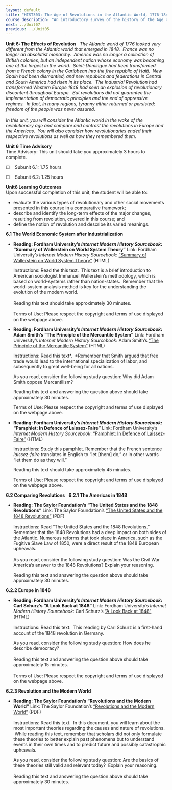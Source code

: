 ```yaml
---
layout: default
title: "HIST303: The Age of Revolutions in the Atlantic World, 1776–1848"
course_description: "An introductory survey of the history of the Age of Revolutions in the Atlantic World. Themes include the industrial revolution, the American, French, and Haitian revolutions, and Britain’s counter-revolution."
next: ../Unit07
previous: ../Unit05
---
```

**Unit 6: The Effects of Revolution** <span id="6"></span> 
*The Atlantic world of 1776 looked very different from the Atlantic
world that emerged in 1848.  France was no longer an absolutist
monarchy.  America was no longer a collection of British colonies, but
an independent nation whose economy was becoming one of the largest in
the world.  Saint-Domingue had been transformed from a French colony in
the Caribbean into the free republic of Haiti.  New Spain had been
dismantled, and new republics and federations in Central and South
America had risen in its place.  The Industrial Revolution had
transformed Western Europe 1848 had seen an explosion of revolutionary
discontent throughout Europe.  But revolutions did not guarantee the
implementation of democratic principles and the end of oppressive
regimes.  In fact, in many regions, tyranny either returned or
persisted; freedom of the people was never assured.*  
          
 *In this unit, you will consider the Atlantic world in the wake of the
revolutionary age and compare and contrast the revolutions in Europe and
the Americas.  You will also consider how revolutionaries ended their
respective revolutions as well as how they remembered them.*

**Unit 6 Time Advisory**  
Time Advisory: This unit should take you approximately 3 hours to
complete.  
  
 ☐    Subunit 6.1: 1.75 hours  
  
 ☐    Subunit 6.2: 1.25 hours  

**Unit6 Learning Outcomes**  
Upon successful completion of this unit, the student will be able to:
-   evaluate the various types of revolutionary and other social
    movements presented in this course in a comparative framework;
-   describe and identify the long-term effects of the major changes,
    resulting from revolution, covered in this course; and
-   define the notion of revolution and describe its varied meanings.

**6.1 The World Economic System after Industrialization** <span
id="6.1"></span> 
-   **Reading: Fordham University’s *Internet Modern History
    Sourcebook*: “Summary of Wallerstein on World System Theory”**
    Link: Fordham University’s *Internet Modern History Sourcebook*:
    [“Summary of Wallerstein on World System
    Theory”](http://www.fordham.edu/halsall/mod/Wallerstein.asp)
    (HTML)  
      
     Instructions: Read the this text.  This text is a brief
    introduction to American sociologist Immanuel Wallerstein’s
    methodology, which is based on world-systems rather than
    nation-states.  Remember that the world-system analysis method is
    key for the understanding the evolution of the modern world.  
        
     Reading this text should take approximately 30 minutes.  
        
     Terms of Use: Please respect the copyright and terms of use
    displayed on the webpage above.

-   **Reading: Fordham University’s *Internet Modern History
    Sourcebook*: Adam Smith’s “The Principle of the Mercantile System”**
    Link: Fordham University’s *Internet Modern History Sourcebook*:
    Adam Smith’s [“The Principle of the Mercantile
    System”](http://www.fordham.edu/halsall/mod/1776asmith-mercsys.asp)
    (HTML)  
      
     Instructions: Read this text*.  *Remember that Smith argued that
    free trade would lead to the international specialization of labor,
    and subsequently to great well-being for all nations.  
      
     As you read, consider the following study question: Why did Adam
    Smith oppose Mercantilism?  
      
     Reading this text and answering the question above should take
    approximately 30 minutes.  
      
     Terms of Use: Please respect the copyright and terms of use
    displayed on the webpage above.

-   **Reading: Fordham University’s *Internet Modern History
    Sourcebook*: “Pamphlet: In Defence of Laissez-Faire”**
    Link: Fordham University’s *Internet Modern History Sourcebook*:
    [“Pamphlet: In Defence of
    Laissez-Faire”](http://www.fordham.edu/halsall/mod/1840laissezfaire.asp)
    (HTML)  
      
     Instructions: Study this pamphlet. Remember that the French
    sentence *laissez-faire* translates in English to “let [them] do,”
    or in other words “let them do as they will.”  
      
     Reading this text should take approximately 45 minutes.  
      
     Terms of Use: Please respect the copyright and terms of use
    displayed on the webpage above.

**6.2 Comparing Revolutions** <span id="6.2"></span> 
**6.2.1 The Americas in 1848** <span id="6.2.1"></span> 
-   **Reading: The Saylor Foundation’s “The United States and the 1848
    Revolutions”**
    Link: The Saylor Foundation’s [“The United States and the 1848
    Revolutions”](https://resources.saylor.org/archived/wp-content/uploads/2012/11/HIST303-6.2.1-USand1848Revolutions-FINAL.pdf)
    (PDF)  
        
     Instructions: Read “The United States and the 1848 Revolutions.”
    Remember that the 1848 Revolutions had a deep impact on both sides
    of the Atlantic. Numerous reforms that took place in America, such
    as the Fugitive Slave Law of 1850, were a direct result of the 1848
    European upheavals.  
        
     As you read, consider the following study question: Was the Civil
    War America’s answer to the 1848 Revolutions? Explain your
    reasoning.  
      
     Reading this text and answering the question above should take
    approximately 30 minutes.

**6.2.2 Europe in 1848** <span id="6.2.2"></span> 
-   **Reading: Fordham University’s *Internet Modern History
    Sourcebook*: Carl Schurz’s “A Look Back at 1848”**
    Link: Fordham University’s *Internet Modern History Sourcebook*:
    Carl Schurz’s [“A Look Back at
    1848”](http://www.fordham.edu/halsall/mod/1848schurz.asp) (HTML)  
        
     Instructions: Read this text.  This reading by Carl Schurz is a
    first-hand account of the 1848 revolution in Germany.  
      
     As you read, consider the following study question: How does he
    describe democracy?  
        
     Reading this text and answering the question above should take
    approximately 15 minutes.  
        
     Terms of Use: Please respect the copyright and terms of use
    displayed on the webpage above.

**6.2.3 Revolution and the Modern World** <span id="6.2.3"></span> 
-   **Reading: The Saylor Foundation’s “Revolutions and the Modern
    World”**
    Link: The Saylor Foundation’s [“Revolutions and the Modern
    World”](https://resources.saylor.org/archived/wp-content/uploads/2013/02/HIST303-6.2.3-Revolution-and-the-Modern-World.pdf)
    (PDF)  
        
     Instructions: Read this text.  In this document, you will learn
    about the most important theories regarding the causes and nature of
    revolutions.  While reading this text, remember that scholars did
    not only formulate these theories to better explain past phenomena
    but to understand events in their own times and to predict future
    and possibly catastrophic upheavals.  
      
     As you read, consider the following study question: Are the basics
    of these theories still valid and relevant today?  Explain your
    reasoning.  
        
     Reading this text and answering the question above should take
    approximately 30 minutes.


